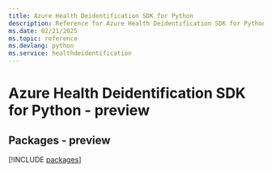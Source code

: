 ```yaml
---
title: Azure Health Deidentification SDK for Python
description: Reference for Azure Health Deidentification SDK for Python
ms.date: 02/21/2025
ms.topic: reference
ms.devlang: python
ms.service: healthdeidentification
---
```

# Azure Health Deidentification SDK for Python - preview
## Packages - preview
[!INCLUDE [packages](health-deidentification-index.md)]